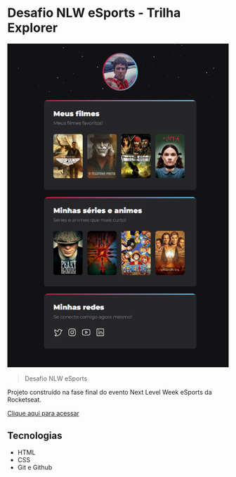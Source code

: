 # Desafio NLW eSports - Trilha Explorer

![preview](./.github/preview.png)

> Desafio NLW eSports

Projeto construído na fase final do evento Next Level Week eSports da Rocketseat.

[Clique aqui para acessar](https://yagh0.github.io/nlw-esports-challenge)


## Tecnologias

- HTML
- CSS
- Git e Github